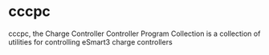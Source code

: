 # cccpc
cccpc, the Charge Controller Controller Program Collection is a collection of utilities for controlling eSmart3 charge controllers
